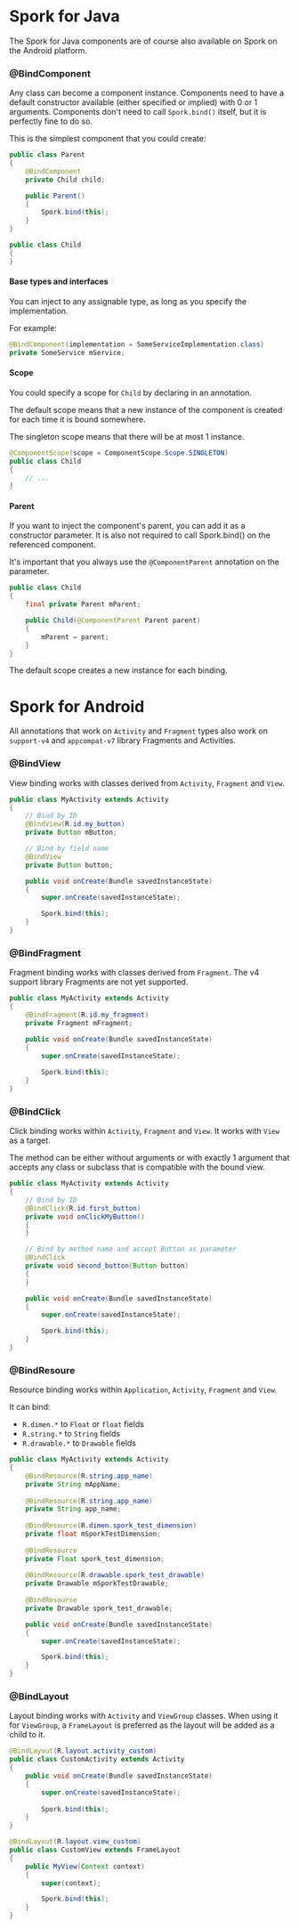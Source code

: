 # Spork for Java

The Spork for Java components are of course also available on Spork on the Android platform.

### @BindComponent

Any class can become a component instance.
Components need to have a default constructor available (either specified or implied) with 0 or 1 arguments.
Components don't need to call `Spork.bind()` itself, but it is perfectly fine to do so.

This is the simplest component that you could create:

```java
public class Parent
{
	@BindComponent
	private Child child;

	public Parent()
	{
		Spork.bind(this);
	}
}

public class Child
{
}
```

#### Base types and interfaces

You can inject to any assignable type, as long as you specify the implementation.

For example:

```java
@BindComponent(implementation = SomeServiceImplementation.class)
private SomeService mService;
```

#### Scope

You could specify a scope for `Child` by declaring in an annotation.

The default scope means that a new instance of the component is created for each time it is bound somewhere.

The singleton scope means that there will be at most 1 instance.

```java
@ComponentScope(scope = ComponentScope.Scope.SINGLETON)
public class Child
{
	// ...
}
```

#### Parent

If you want to inject the component's parent, you can add it as a constructor parameter.
It is also not required to call Spork.bind() on the referenced component.

It's important that you always use the `@ComponentParent` annotation on the parameter.

```java
public class Child
{
	final private Parent mParent;

	public Child(@ComponentParent Parent parent)
	{
		mParent = parent;
	}
}
```

The default scope creates a new instance for each binding.

# Spork for Android

All annotations that work on `Activity` and `Fragment` types also work on `support-v4` and `appcompat-v7` library Fragments and Activities.

### @BindView

View binding works with classes derived from `Activity`, `Fragment` and `View`.

```java
public class MyActivity extends Activity
{
	// Bind by ID
	@BindView(R.id.my_button)
	private Button mButton;

	// Bind by field name
	@BindView
	private Button button;

	public void onCreate(Bundle savedInstanceState)
	{
		super.onCreate(savedInstanceState);

		Spork.bind(this);
	}
}
```

### @BindFragment

Fragment binding works with classes derived from `Fragment`. The v4 support library Fragments are not yet supported.

```java
public class MyActivity extends Activity
{
	@BindFragment(R.id.my_fragment)
	private Fragment mFragment;

	public void onCreate(Bundle savedInstanceState)
	{
		super.onCreate(savedInstanceState);
		
		Spork.bind(this);
	}
}
```

### @BindClick

Click binding works within `Activity`, `Fragment` and `View`. It works with `View` as a target.

The method can be either without arguments or with exactly 1 argument that accepts any class or subclass that is compatible with the bound view.

```java
public class MyActivity extends Activity
{
	// Bind by ID
	@BindClick(R.id.first_button)
	private void onClickMyButton()
	{
	}

	// Bind by method name and accept Button as parameter
	@BindClick
	private void second_button(Button button)
	{
	}

	public void onCreate(Bundle savedInstanceState)
	{
		super.onCreate(savedInstanceState);

		Spork.bind(this);
	}
}
```

### @BindResoure

Resource binding works within `Application`, `Activity`, `Fragment` and `View`.

It can bind:
- `R.dimen.*` to `Float` or `float` fields
- `R.string.*` to `String` fields
- `R.drawable.*` to `Drawable` fields

```java
public class MyActivity extends Activity 
{
	@BindResource(R.string.app_name)
	private String mAppName;
	
	@BindResource(R.string.app_name)
	private String app_name;
	
	@BindResource(R.dimen.spork_test_dimension)
	private float mSporkTestDimension;
	
	@BindResource
	private Float spork_test_dimension;
	
	@BindResource(R.drawable.spork_test_drawable)
	private Drawable mSporkTestDrawable;
	
	@BindResource
	private Drawable spork_test_drawable;

	public void onCreate(Bundle savedInstanceState)
	{
		super.onCreate(savedInstanceState);

		Spork.bind(this);
	}
}
```

### @BindLayout

Layout binding works with `Activity` and `ViewGroup` classes.
When using it for `ViewGroup`, a `FrameLayout` is preferred as the layout will be added as a child to it.

```java
@BindLayout(R.layout.activity_custom)
public class CustomActivity extends Activity
{
	public void onCreate(Bundle savedInstanceState)
	{
		super.onCreate(savedInstanceState);
		
		Spork.bind(this);
	}
}
```

```java
@BindLayout(R.layout.view_custom)
public class CustomView extends FrameLayout
{
	public MyView(Context context)
	{
		super(context);

		Spork.bind(this);
	}
}
```
